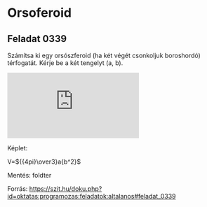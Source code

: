 # Orsoferoid

## Feladat 0339
Számítsa ki egy orsószferoid (ha két végét csonkoljuk boroshordó) térfogatát. Kérje be a két tengelyt (a, b).

![orsoferoid](https://szit.hu/lib/exe/fetch.php?w=100&tok=b438d5&media=https%3A%2F%2Fupload.wikimedia.org%2Fwikipedia%2Fcommons%2F8%2F88%2FProlateSpheroid.png)

Képlet:

V=${{4pi}\over3}a{b^2}$

Mentés: foldter

Forrás: https://szit.hu/doku.php?id=oktatas:programozas:feladatok:altalanos#feladat_0339